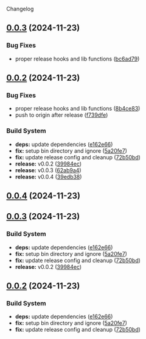 Changelog
## [0.0.3](https://github.com/davidsneighbour/binaries/compare/v0.0.2...v0.0.3) (2024-11-23)


### Bug Fixes

* proper release hooks and lib functions ([bc6ad79](https://github.com/davidsneighbour/binaries/commit/bc6ad79ce0d59ca0dc8bffe8ad31e23684ff11e8))

## [0.0.2](https://github.com/davidsneighbour/binaries/compare/v0.0.1...v0.0.2) (2024-11-23)


### Bug Fixes

* proper release hooks and lib functions ([8b4ce83](https://github.com/davidsneighbour/binaries/commit/8b4ce83d54db1b5b26c085f3a50a45d025527a79))
* push to origin after release ([f739dfe](https://github.com/davidsneighbour/binaries/commit/f739dfe415855123f0ef613838aa1133041bd751))


### Build System

* **deps:** update dependencies ([e162e66](https://github.com/davidsneighbour/binaries/commit/e162e661901675e3cff3880e1d4816c0f678fb3a))
* **fix:** setup bin directory and ignore ([5a20fe7](https://github.com/davidsneighbour/binaries/commit/5a20fe7757c37ba99f680de50bc8ef7a06ab03e4))
* **fix:** update release config and cleanup ([72b50bd](https://github.com/davidsneighbour/binaries/commit/72b50bdff9966302540d2086b9285854afa530f4))
* **release:** v0.0.2 ([39984ec](https://github.com/davidsneighbour/binaries/commit/39984ec8c7e884d63002dbe67fe6d6d926ec56d8))
* **release:** v0.0.3 ([62ab9a4](https://github.com/davidsneighbour/binaries/commit/62ab9a49c6bb7d3302910f6da7153dbf60b7282c))
* **release:** v0.0.4 ([39edb38](https://github.com/davidsneighbour/binaries/commit/39edb38700808e96c55b207874c696b39bff2e30))

## [0.0.4](https://github.com/davidsneighbour/binaries/compare/v0.0.3...v0.0.4) (2024-11-23)

## [0.0.3](https://github.com/davidsneighbour/binaries/compare/v0.0.1...v0.0.3) (2024-11-23)


### Build System

* **deps:** update dependencies ([e162e66](https://github.com/davidsneighbour/binaries/commit/e162e661901675e3cff3880e1d4816c0f678fb3a))
* **fix:** setup bin directory and ignore ([5a20fe7](https://github.com/davidsneighbour/binaries/commit/5a20fe7757c37ba99f680de50bc8ef7a06ab03e4))
* **fix:** update release config and cleanup ([72b50bd](https://github.com/davidsneighbour/binaries/commit/72b50bdff9966302540d2086b9285854afa530f4))
* **release:** v0.0.2 ([39984ec](https://github.com/davidsneighbour/binaries/commit/39984ec8c7e884d63002dbe67fe6d6d926ec56d8))

## [0.0.2](https://github.com/davidsneighbour/binaries/compare/v0.0.1...v0.0.2) (2024-11-23)


### Build System

* **deps:** update dependencies ([e162e66](https://github.com/davidsneighbour/binaries/commit/e162e661901675e3cff3880e1d4816c0f678fb3a))
* **fix:** setup bin directory and ignore ([5a20fe7](https://github.com/davidsneighbour/binaries/commit/5a20fe7757c37ba99f680de50bc8ef7a06ab03e4))
* **fix:** update release config and cleanup ([72b50bd](https://github.com/davidsneighbour/binaries/commit/72b50bdff9966302540d2086b9285854afa530f4))
